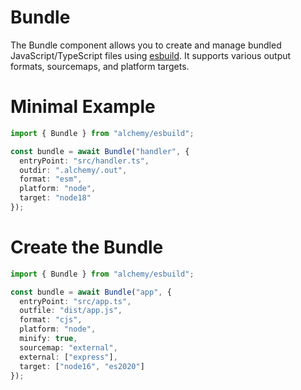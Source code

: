# Bundle

The Bundle component allows you to create and manage bundled JavaScript/TypeScript files using [esbuild](https://esbuild.github.io/). It supports various output formats, sourcemaps, and platform targets.

# Minimal Example

```ts
import { Bundle } from "alchemy/esbuild";

const bundle = await Bundle("handler", {
  entryPoint: "src/handler.ts",
  outdir: ".alchemy/.out",
  format: "esm",
  platform: "node",
  target: "node18"
});
```

# Create the Bundle

```ts
import { Bundle } from "alchemy/esbuild";

const bundle = await Bundle("app", {
  entryPoint: "src/app.ts",
  outfile: "dist/app.js",
  format: "cjs",
  platform: "node",
  minify: true,
  sourcemap: "external",
  external: ["express"],
  target: ["node16", "es2020"]
});
```